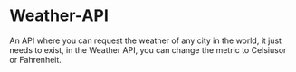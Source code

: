 # Weather-API
An API where you can request the weather of any city in the world, it just needs to exist, in the Weather API, you can change the metric to Celsiusor or Fahrenheit.


